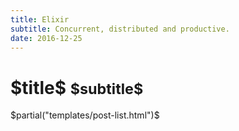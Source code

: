 ```yaml
---
title: Elixir
subtitle: Concurrent, distributed and productive.
date: 2016-12-25
---
```

<div class="row">
  <div class="col-lg-12">
    <h1 class="page-header">$title$
      <small>$subtitle$</small>
    </h1>
  </div>
</div>

$partial("templates/post-list.html")$
